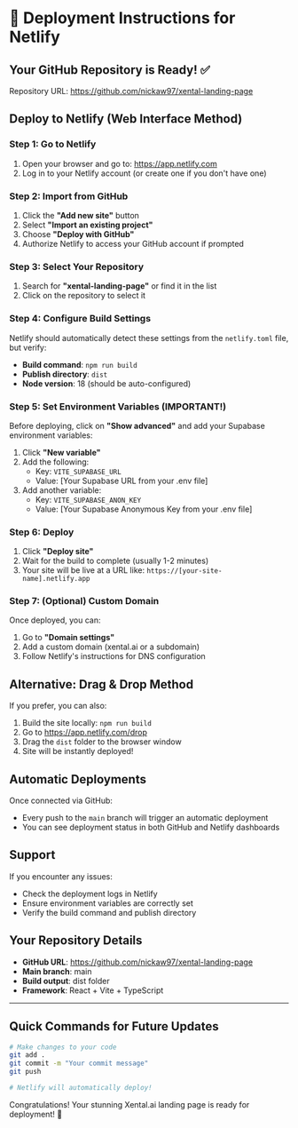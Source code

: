 # 🚀 Deployment Instructions for Netlify

## Your GitHub Repository is Ready! ✅
Repository URL: https://github.com/nickaw97/xental-landing-page

## Deploy to Netlify (Web Interface Method)

### Step 1: Go to Netlify
1. Open your browser and go to: https://app.netlify.com
2. Log in to your Netlify account (or create one if you don't have one)

### Step 2: Import from GitHub
1. Click the **"Add new site"** button
2. Select **"Import an existing project"**
3. Choose **"Deploy with GitHub"**
4. Authorize Netlify to access your GitHub account if prompted

### Step 3: Select Your Repository
1. Search for **"xental-landing-page"** or find it in the list
2. Click on the repository to select it

### Step 4: Configure Build Settings
Netlify should automatically detect these settings from the `netlify.toml` file, but verify:
- **Build command**: `npm run build`
- **Publish directory**: `dist`
- **Node version**: 18 (should be auto-configured)

### Step 5: Set Environment Variables (IMPORTANT!)
Before deploying, click on **"Show advanced"** and add your Supabase environment variables:
1. Click **"New variable"**
2. Add the following:
   - Key: `VITE_SUPABASE_URL`
   - Value: [Your Supabase URL from your .env file]
3. Add another variable:
   - Key: `VITE_SUPABASE_ANON_KEY`
   - Value: [Your Supabase Anonymous Key from your .env file]

### Step 6: Deploy
1. Click **"Deploy site"**
2. Wait for the build to complete (usually 1-2 minutes)
3. Your site will be live at a URL like: `https://[your-site-name].netlify.app`

### Step 7: (Optional) Custom Domain
Once deployed, you can:
1. Go to **"Domain settings"**
2. Add a custom domain (xental.ai or a subdomain)
3. Follow Netlify's instructions for DNS configuration

## Alternative: Drag & Drop Method

If you prefer, you can also:
1. Build the site locally: `npm run build`
2. Go to https://app.netlify.com/drop
3. Drag the `dist` folder to the browser window
4. Site will be instantly deployed!

## Automatic Deployments

Once connected via GitHub:
- Every push to the `main` branch will trigger an automatic deployment
- You can see deployment status in both GitHub and Netlify dashboards

## Support

If you encounter any issues:
- Check the deployment logs in Netlify
- Ensure environment variables are correctly set
- Verify the build command and publish directory

## Your Repository Details
- **GitHub URL**: https://github.com/nickaw97/xental-landing-page
- **Main branch**: main
- **Build output**: dist folder
- **Framework**: React + Vite + TypeScript

---

## Quick Commands for Future Updates

```bash
# Make changes to your code
git add .
git commit -m "Your commit message"
git push

# Netlify will automatically deploy!
```

Congratulations! Your stunning Xental.ai landing page is ready for deployment! 🎉